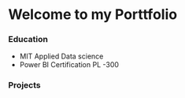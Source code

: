 # Welcome to my Porttfolio

### Education
 * MIT Applied Data science
 * Power BI Certification PL -300

### Projects 
